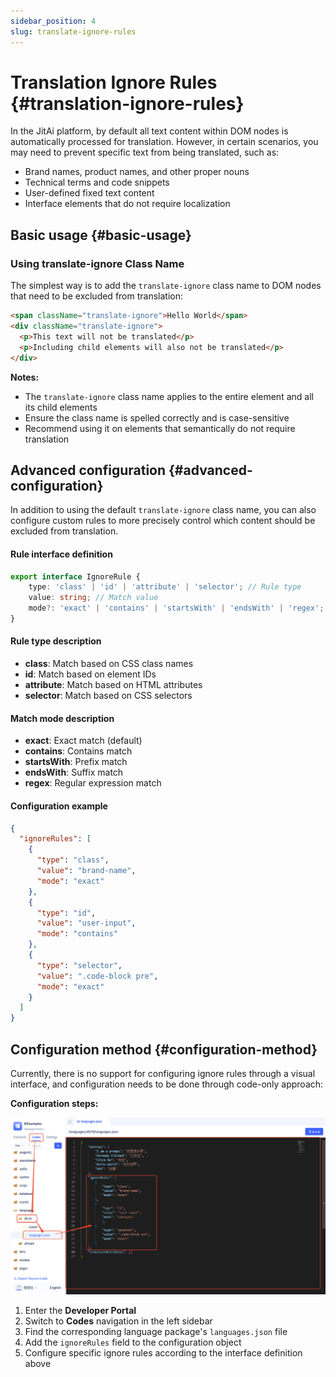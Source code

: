 ```yaml
---
sidebar_position: 4
slug: translate-ignore-rules
---
```


# Translation Ignore Rules {#translation-ignore-rules}

In the JitAi platform, by default all text content within DOM nodes is automatically processed for translation. However, in certain scenarios, you may need to prevent specific text from being translated, such as:

- Brand names, product names, and other proper nouns
- Technical terms and code snippets
- User-defined fixed text content
- Interface elements that do not require localization

## Basic usage {#basic-usage}

### Using translate-ignore Class Name

The simplest way is to add the `translate-ignore` class name to DOM nodes that need to be excluded from translation:

```html
<span className="translate-ignore">Hello World</span>
<div className="translate-ignore">
  <p>This text will not be translated</p>
  <p>Including child elements will also not be translated</p>
</div>
```

**Notes:**
- The `translate-ignore` class name applies to the entire element and all its child elements
- Ensure the class name is spelled correctly and is case-sensitive
- Recommend using it on elements that semantically do not require translation

## Advanced configuration {#advanced-configuration}

In addition to using the default `translate-ignore` class name, you can also configure custom rules to more precisely control which content should be excluded from translation.

#### Rule interface definition

```typescript
export interface IgnoreRule {
    type: 'class' | 'id' | 'attribute' | 'selector'; // Rule type
    value: string; // Match value
    mode?: 'exact' | 'contains' | 'startsWith' | 'endsWith' | 'regex'; // Match mode, defaults to exact
}
```

#### Rule type description

- **class**: Match based on CSS class names
- **id**: Match based on element IDs  
- **attribute**: Match based on HTML attributes
- **selector**: Match based on CSS selectors

#### Match mode description

- **exact**: Exact match (default)
- **contains**: Contains match
- **startsWith**: Prefix match
- **endsWith**: Suffix match
- **regex**: Regular expression match

#### Configuration example

```json
{
  "ignoreRules": [
    {
      "type": "class",
      "value": "brand-name",
      "mode": "exact"
    },
    {
      "type": "id", 
      "value": "user-input",
      "mode": "contains"
    },
    {
      "type": "selector",
      "value": ".code-block pre",
      "mode": "exact"
    }
  ]
}
```

## Configuration method {#configuration-method}

Currently, there is no support for configuring ignore rules through a visual interface, and configuration needs to be done through code-only approach:

**Configuration steps:**

![translate-ignore-rule](./img/translate-ignore-rule.png)

1. Enter the **Developer Portal**
2. Switch to **Codes** navigation in the left sidebar
3. Find the corresponding language package's `languages.json` file
4. Add the `ignoreRules` field to the configuration object
5. Configure specific ignore rules according to the interface definition above

